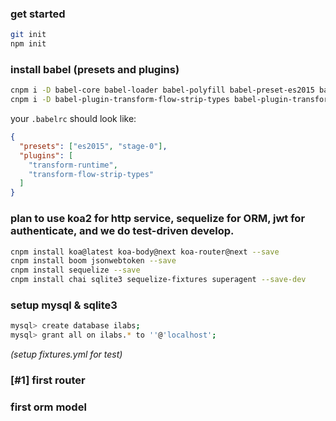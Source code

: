 ### get started

```bash
git init
npm init
```

### install babel (presets and plugins)

```bash
cnpm i -D babel-core babel-loader babel-polyfill babel-preset-es2015 babel-preset-stage-0
cnpm i -D babel-plugin-transform-flow-strip-types babel-plugin-transform-runtime
```

your `.babelrc` should look like:

```json
{
  "presets": ["es2015", "stage-0"],
  "plugins": [
    "transform-runtime",
    "transform-flow-strip-types"
  ]
}
```

### plan to use koa2 for http service, sequelize for ORM, jwt for authenticate, and we do test-driven develop.

```bash
cnpm install koa@latest koa-body@next koa-router@next --save
cnpm install boom jsonwebtoken --save
cnpm install sequelize --save
cnpm install chai sqlite3 sequelize-fixtures superagent --save-dev
```

### setup mysql & sqlite3

```bash
mysql> create database ilabs;
mysql> grant all on ilabs.* to ''@'localhost';
```

_(setup fixtures.yml for test)_

### [#1] first router
### first orm model
